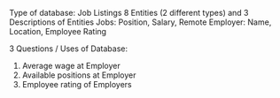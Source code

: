 Type of database:  Job Listings
  8 Entities (2 different types) and 3 Descriptions of Entities
    Jobs:  Position, Salary, Remote
    Employer:  Name, Location, Employee Rating

3 Questions / Uses of Database:
  1.  Average wage at Employer
  2.  Available positions at Employer
  3.  Employee rating of Employers
